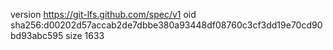 version https://git-lfs.github.com/spec/v1
oid sha256:d00202d57accab2de7dbbe380a93448df08760c3cf3dd19e70cd90bd93abc595
size 1633
